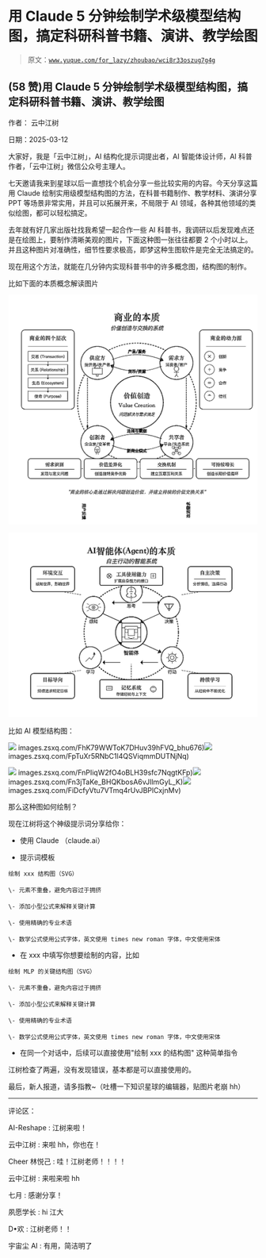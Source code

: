 # 用 Claude 5 分钟绘制学术级模型结构图，搞定科研科普书籍、演讲、教学绘图

> 原文：[`www.yuque.com/for_lazy/zhoubao/wci8r33oszug7g4g`](https://www.yuque.com/for_lazy/zhoubao/wci8r33oszug7g4g)

## (58 赞)用 Claude 5 分钟绘制学术级模型结构图，搞定科研科普书籍、演讲、教学绘图

作者： 云中江树

日期：2025-03-12

大家好，我是「云中江树」，AI 结构化提示词提出者，AI 智能体设计师，AI 科普作者，「云中江树」微信公众号主理人。

七天邀请我来到星球以后一直想找个机会分享一些比较实用的内容。今天分享这篇用 Claude
绘制实用级模型结构图的方法，在科普书籍制作、教学材料、演讲分享 PPT 等场景非常实用，并且可以拓展开来，不局限于 AI
领域，各种其他领域的类似绘图，都可以轻松搞定。

去年就有好几家出版社找我希望一起合作一些 AI
科普书，我调研以后发现难点还是在绘图上，要制作清晰美观的图片，下面这种图一张往往都要 2 个小时以上。并且这种图片对准确性，细节性要求极高，即梦这种生图软件是完全无法搞定的。

现在用这个方法，就能在几分钟内实现科普书中的许多概念图，结构图的制作。

比如下面的本质概念解读图片

![](img/fc693dc7439e5af388ac87c8a96e8653.png "None")

![](img/902b46154b6bd734e8893211a110e618.png "None")

比如 AI 模型结构图：

![](img/article-) images.zsxq.com/FhK79WWToK7DHuv39hFVQ_bhu676)![](img/article-) images.zsxq.com/FpTuXr5RNbC1l4QSViqmmDUTNjNq)

![](img/article-) images.zsxq.com/FnPIiqW2fO4oBLH39sfc7NqgtKFp)![](img/article-) images.zsxq.com/Fn3jTaKe_BHQKbosA6vJIlmGyL_K)![](img/article-) images.zsxq.com/FiDcfyVtu7VTmq4rUvJBPlCxjnMv)

那么这种图如何绘制？

现在江树将这个神级提示词分享给你：

*   使用 Claude （claude.ai）

*   提示词模板

```
绘制 xxx 结构图（SVG）

\- 元素不重叠，避免内容过于拥挤

\- 添加小型公式来解释关键计算

\- 使用精确的专业术语

\- 数学公式使用公式字体，英文使用 times new roman 字体，中文使用宋体

```

*   在 xxx 中填写你想要绘制的内容，比如

```
绘制 MLP 的关键结构图（SVG）

\- 元素不重叠，避免内容过于拥挤

\- 添加小型公式来解释关键计算

\- 使用精确的专业术语

\- 数学公式使用公式字体，英文使用 times new roman 字体，中文使用宋体

```

*   在同一个对话中，后续可以直接使用"绘制 xxx 的结构图" 这种简单指令

江树检查了两遍，没有发现错误，基本都是可以直接使用的。

最后，新人报道，请多指教~（吐槽一下知识星球的编辑器，贴图片老崩 hh）

* * *

评论区：

AI-Reshape : 江树来啦！

云中江树 : 来啦 hh，你也在！

Cheer 林悦己 : 哇！江树老师！！！！

云中江树 : 来啦来啦 hh

七月 : 感谢分享！

夙愿学长 : hi 江大

D•欢 : 江树老师！！

宇宙尘 AI : 有用，简洁明了